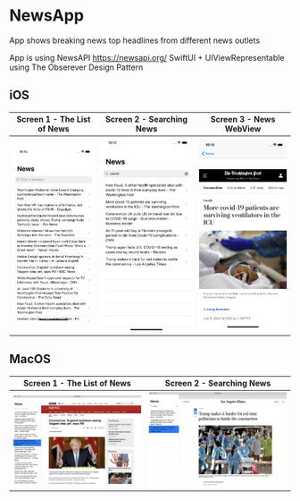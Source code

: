 # NewsApp

App shows breaking news top headlines from different news outlets

App is using NewsAPI https://newsapi.org/
SwiftUI + UIViewRepresentable using The Obserever Design Pattern

## iOS

  Screen 1 - The List of News |  Screen 2 - Searching News |  Screen 3 - News WebView
:-------------------------:|:-------------------------:|:-------------------------:
![](screenshots/ios1.png)  |  ![](screenshots/ios2.png) |  ![](screenshots/ios3.png)

## MacOS

  Screen 1 - The List of News |  Screen 2 - Searching News 
  :-------------------------:|:-------------------------:
  ![](screenshots/mac1.png)  |  ![](screenshots/mac2.png)
